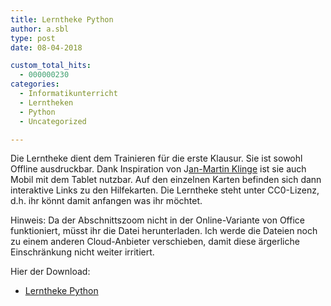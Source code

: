 ```yaml
---
title: Lerntheke Python
author: a.sbl
type: post
date: 08-04-2018

custom_total_hits:
  - 000000230
categories:
  - Informatikunterricht
  - Lerntheken
  - Python
  - Uncategorized

---
```

Die Lerntheke dient dem Trainieren für die erste Klausur. Sie ist sowohl Offline ausdruckbar. Dank Inspiration von J[an-Martin Klinge][1] ist sie auch Mobil mit dem Tablet nutzbar. Auf den einzelnen Karten befinden sich dann interaktive Links zu den Hilfekarten. Die Lerntheke steht unter CC0-Lizenz, d.h. ihr könnt damit anfangen was ihr möchtet.

Hinweis: Da der Abschnittszoom nicht in der Online-Variante von Office funktioniert, müsst ihr die Datei herunterladen. Ich werde die Dateien noch zu einem anderen Cloud-Anbieter verschieben, damit diese ärgerliche Einschränkung nicht weiter irritiert.

Hier der Download:

  * [Lerntheke Python](https://cloud.it-teaching.de/index.php/s/994DCcfxtfgEnsR)

&nbsp;

&nbsp;

 [1]: http://halbtagsblog.de/
 [2]: https://cws-usingen.next-cloud.org/index.php/s/4BTiNyGfq7fDgoZ
 [3]: https://cws-usingen.next-cloud.org/index.php/s/MHxpQjzpkMP28da
 [4]: https://cws-usingen.next-cloud.org/index.php/s/kdXtMizKy4aY37c